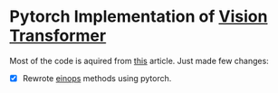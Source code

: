 # Pytorch Implementation of [Vision Transformer](https://arxiv.org/abs/2010.11929) 

Most of the code is aquired from [this](https://towardsdatascience.com/implementing-visualttransformer-in-pytorch-184f9f16f632) article. 
Just made few changes:
- [X] Rewrote [einops](https://github.com/arogozhnikov/einops/) methods using pytorch.